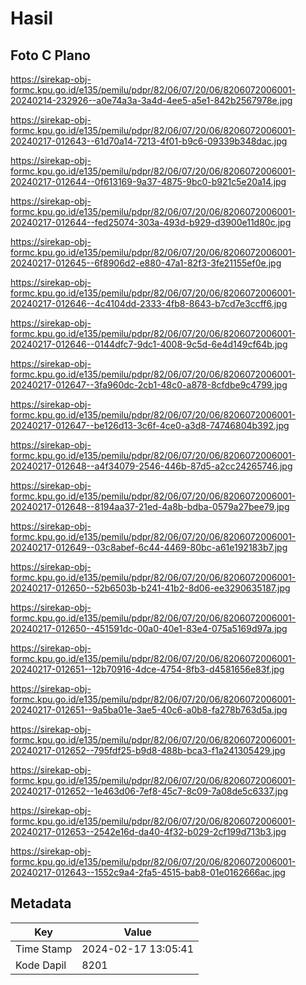 # Hasil

## Foto C Plano

https://sirekap-obj-formc.kpu.go.id/e135/pemilu/pdpr/82/06/07/20/06/8206072006001-20240214-232926--a0e74a3a-3a4d-4ee5-a5e1-842b2567978e.jpg

https://sirekap-obj-formc.kpu.go.id/e135/pemilu/pdpr/82/06/07/20/06/8206072006001-20240217-012643--61d70a14-7213-4f01-b9c6-09339b348dac.jpg

https://sirekap-obj-formc.kpu.go.id/e135/pemilu/pdpr/82/06/07/20/06/8206072006001-20240217-012644--0f613169-9a37-4875-9bc0-b921c5e20a14.jpg

https://sirekap-obj-formc.kpu.go.id/e135/pemilu/pdpr/82/06/07/20/06/8206072006001-20240217-012644--fed25074-303a-493d-b929-d3900e11d80c.jpg

https://sirekap-obj-formc.kpu.go.id/e135/pemilu/pdpr/82/06/07/20/06/8206072006001-20240217-012645--6f8906d2-e880-47a1-82f3-3fe21155ef0e.jpg

https://sirekap-obj-formc.kpu.go.id/e135/pemilu/pdpr/82/06/07/20/06/8206072006001-20240217-012646--4c4104dd-2333-4fb8-8643-b7cd7e3ccff6.jpg

https://sirekap-obj-formc.kpu.go.id/e135/pemilu/pdpr/82/06/07/20/06/8206072006001-20240217-012646--0144dfc7-9dc1-4008-9c5d-6e4d149cf64b.jpg

https://sirekap-obj-formc.kpu.go.id/e135/pemilu/pdpr/82/06/07/20/06/8206072006001-20240217-012647--3fa960dc-2cb1-48c0-a878-8cfdbe9c4799.jpg

https://sirekap-obj-formc.kpu.go.id/e135/pemilu/pdpr/82/06/07/20/06/8206072006001-20240217-012647--be126d13-3c6f-4ce0-a3d8-74746804b392.jpg

https://sirekap-obj-formc.kpu.go.id/e135/pemilu/pdpr/82/06/07/20/06/8206072006001-20240217-012648--a4f34079-2546-446b-87d5-a2cc24265746.jpg

https://sirekap-obj-formc.kpu.go.id/e135/pemilu/pdpr/82/06/07/20/06/8206072006001-20240217-012648--8194aa37-21ed-4a8b-bdba-0579a27bee79.jpg

https://sirekap-obj-formc.kpu.go.id/e135/pemilu/pdpr/82/06/07/20/06/8206072006001-20240217-012649--03c8abef-6c44-4469-80bc-a61e192183b7.jpg

https://sirekap-obj-formc.kpu.go.id/e135/pemilu/pdpr/82/06/07/20/06/8206072006001-20240217-012650--52b6503b-b241-41b2-8d06-ee3290635187.jpg

https://sirekap-obj-formc.kpu.go.id/e135/pemilu/pdpr/82/06/07/20/06/8206072006001-20240217-012650--451591dc-00a0-40e1-83e4-075a5169d97a.jpg

https://sirekap-obj-formc.kpu.go.id/e135/pemilu/pdpr/82/06/07/20/06/8206072006001-20240217-012651--12b70916-4dce-4754-8fb3-d4581656e83f.jpg

https://sirekap-obj-formc.kpu.go.id/e135/pemilu/pdpr/82/06/07/20/06/8206072006001-20240217-012651--9a5ba01e-3ae5-40c6-a0b8-fa278b763d5a.jpg

https://sirekap-obj-formc.kpu.go.id/e135/pemilu/pdpr/82/06/07/20/06/8206072006001-20240217-012652--795fdf25-b9d8-488b-bca3-f1a241305429.jpg

https://sirekap-obj-formc.kpu.go.id/e135/pemilu/pdpr/82/06/07/20/06/8206072006001-20240217-012652--1e463d06-7ef8-45c7-8c09-7a08de5c6337.jpg

https://sirekap-obj-formc.kpu.go.id/e135/pemilu/pdpr/82/06/07/20/06/8206072006001-20240217-012653--2542e16d-da40-4f32-b029-2cf199d713b3.jpg

https://sirekap-obj-formc.kpu.go.id/e135/pemilu/pdpr/82/06/07/20/06/8206072006001-20240217-012643--1552c9a4-2fa5-4515-bab8-01e0162666ac.jpg


## Metadata

| Key        | Value               |
| ---------- | ------------------- |
| Time Stamp | 2024-02-17 13:05:41 |
| Kode Dapil | 8201                |



